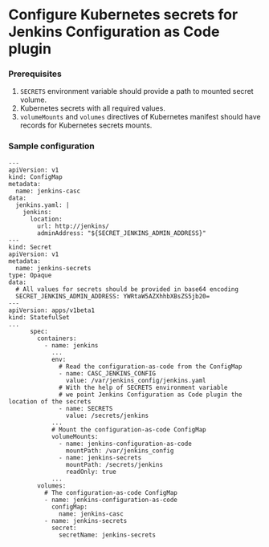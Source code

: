 # Configure Kubernetes secrets for Jenkins Configuration as Code plugin

### Prerequisites

1. `SECRETS` environment variable should provide a path to mounted secret volume.
2. Kubernetes secrets with all required values.
3. `volumeMounts` and `volumes` directives of Kubernetes manifest should have records for Kubernetes secrets mounts.

### Sample configuration

```
---
apiVersion: v1
kind: ConfigMap
metadata:
  name: jenkins-casc
data:
  jenkins.yaml: |
    jenkins:
      location:
        url: http://jenkins/
        adminAddress: "${SECRET_JENKINS_ADMIN_ADDRESS}"
---
kind: Secret
apiVersion: v1
metadata:
  name: jenkins-secrets
type: Opaque
data:
  # All values for secrets should be provided in base64 encoding
  SECRET_JENKINS_ADMIN_ADDRESS: YWRtaW5AZXhhbXBsZS5jb20=
---
apiVersion: apps/v1beta1
kind: StatefulSet
...
      spec:
        containers:
          - name: jenkins
            ...
            env:
              # Read the configuration-as-code from the ConfigMap
              - name: CASC_JENKINS_CONFIG
                value: /var/jenkins_config/jenkins.yaml
              # With the help of SECRETS environment variable
              # we point Jenkins Configuration as Code plugin the location of the secrets
              - name: SECRETS
                value: /secrets/jenkins
            ...
            # Mount the configuration-as-code ConfigMap
            volumeMounts:
              - name: jenkins-configuration-as-code
                mountPath: /var/jenkins_config
              - name: jenkins-secrets
                mountPath: /secrets/jenkins
                readOnly: true
            ...
        volumes:
          # The configuration-as-code ConfigMap
          - name: jenkins-configuration-as-code
            configMap:
              name: jenkins-casc
          - name: jenkins-secrets
            secret:
              secretName: jenkins-secrets
```
